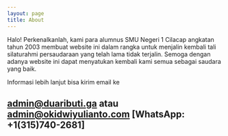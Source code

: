 ```yaml
---
layout: page
title: About
---
```


Halo! Perkenalkanlah, kami para alumnus SMU Negeri 1 Cilacap angkatan tahun 2003 membuat website ini dalam rangka untuk menjalin kembali tali silaturahmi persaudaraan yang telah lama tidak terjalin. Semoga dengan adanya website ini dapat menyatukan kembali kami semua sebagai saudara yang baik.

Informasi lebih lanjut bisa kirim email ke

## admin@duaributi.ga atau admin@okidwiyulianto.com [WhatsApp: +1(315)740-2681]
